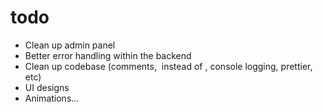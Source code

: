 # todo
- Clean up admin panel
- Better error handling within the backend
- Clean up codebase (comments, <Image> instead of <img>, console logging, prettier, etc)
- UI designs
- Animations...
